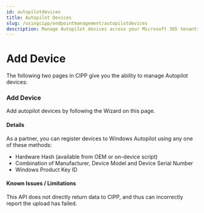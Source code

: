 ```yaml
---
id: autopilotdevices
title: Autopilot Devices
slug: /usingcipp/endpointmanagement/autopilotdevices
description: Manage Autopilot devices across your Microsoft 365 tenants.
---
```


# Add Device

The following two pages in CIPP give you the ability to manage Autopilot devices:

### Add Device

Add autopilot devices by following the Wizard on this page.

#### Details <a href="#adddevice-details" id="adddevice-details"></a>

As a partner, you can register devices to Windows Autopilot using any one of these methods:

* Hardware Hash (available from OEM or on-device script)
* Combination of Manufacturer, Device Model and Device Serial Number
* Windows Product Key ID

#### Known Issues / Limitations <a href="#adddevice-knownissues" id="adddevice-knownissues"></a>

This API does not directly return data to CIPP, and thus can incorrectly report the upload has failed.

#### &#x20;<a href="#listdevices-knownissues" id="listdevices-knownissues"></a>

